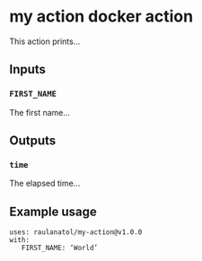 # my action docker action
This action prints...
## Inputs
### `FIRST_NAME`
The first name...
## Outputs
### `time`
The elapsed time...
## Example usage
```
uses: raulanatol/my-action@v1.0.0
with:
   FIRST_NAME: ‘World’
```